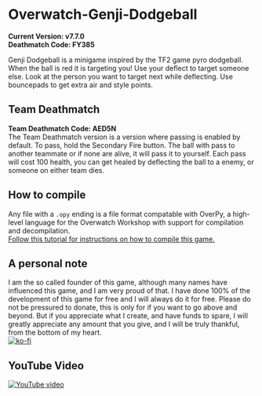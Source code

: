 # Overwatch-Genji-Dodgeball
**Current Version: v7.7.0**  
**Deathmatch Code: FY385**

Genji Dodgeball is a minigame inspired by the TF2 game pyro dodgeball.
When the ball is red it is targeting you! Use your deflect to target someone else. Look at the person you want to target next while deflecting. Use bouncepads to get extra air and style points.

## Team Deathmatch  
**Team Deathmatch Code: AED5N**  
The Team Deathmatch version is a version where passing is enabled by default. To pass, hold the Secondary Fire button. The ball with pass to another teammate or if none are alive, it will pass it to yourself. Each pass will cost 100 health, you can get healed by deflecting the ball to a enemy, or someone on either team dies.  

## How to compile  
Any file with a `.opy` ending is a file format compatable with OverPy, a high-level language for the Overwatch Workshop with support for compilation and decompilation.  
[Follow this tutorial for instructions on how to compile this game.](https://github.com/Zezombye/overpy/wiki/General-usage)

## A personal note
I am the so called founder of this game, although many names have influenced this game, and I am very proud of that.
I have done 100% of the development of this game for free and I will always do it for free. Please do not be pressured to donate, this is only for if you want to go above and beyond. But if you appreciate what I create, and have funds to spare, I will greatly appreciate any amount that you give, and I will be truly thankful, from the bottom of my heart.  
[![ko-fi](https://ko-fi.com/img/githubbutton_sm.svg)](https://ko-fi.com/Q5Q64CGIL)  

## YouTube Video
[![YouTube video](http://img.youtube.com/vi/mQmDIZGKKR8/0.jpg)](http://www.youtube.com/watch?v=mQmDIZGKKR8)
